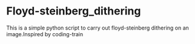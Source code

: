 # Floyd-steinberg_dithering
This is a simple python script to carry out floyd-steinberg dithering on an image.Inspired by coding-train
